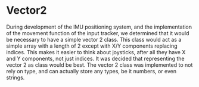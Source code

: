 # Vector2
[//]: # (explain need for vector2 class, and how we created it to be type efficient)
During development of the IMU positioning system, and the implementation of the movement function of the input tracker, we determined that it would be necessary to have a simple vector 2 class. This class would act as a simple array with a length of 2 except with X/Y components replacing indices. This makes it easier to think about joysticks, after all they have X and Y components, not just indices. It was decided that representing the vector 2 as class would be best. The vector 2 class was implemented to not rely on type, and can actually store any types, be it numbers, or even strings. 

[//]: # (show vector2 class definition)

[//]: # (show vector2 class example)